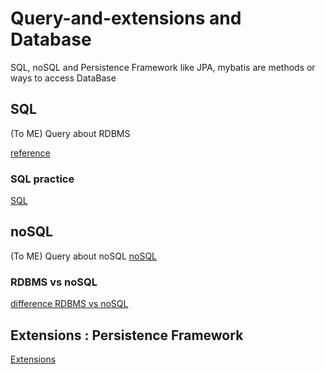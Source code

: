 # Query-and-extensions and Database
SQL, noSQL and Persistence Framework like JPA, mybatis are methods or ways to access DataBase

## SQL
(To ME) Query about RDBMS

[reference](https://edu.goorm.io/learn/lecture/15413/%ED%95%9C-%EB%88%88%EC%97%90-%EB%81%9D%EB%82%B4%EB%8A%94-sql/lesson/767683/sql%EC%9D%B4%EB%9E%80)

### SQL practice
[SQL]()

## noSQL
(To ME) Query about noSQL
[noSQL]()

### RDBMS vs noSQL
[difference RDBMS vs noSQL](https://khj93.tistory.com/entry/Database-RDBMS%EC%99%80-NOSQL-%EC%B0%A8%EC%9D%B4%EC%A0%90)

## Extensions : Persistence Framework
[Extensions]()